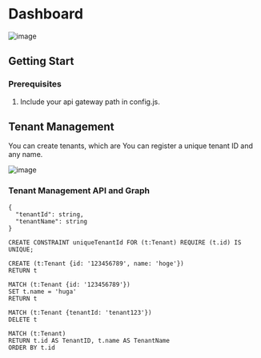# Dashboard

![image](https://github.com/user-attachments/assets/7d6cfddd-be88-436a-a41f-46615a95e091)

## Getting Start

### Prerequisites

1. Include your api gateway path in config.js.

## Tenant Management

You can create tenants, which are You can register a unique tenant ID and any name.

![image](https://github.com/user-attachments/assets/915079d7-58ab-49ab-8719-756704d03334)



### Tenant Management API and Graph 

``` API
{
  "tenantId": string,
  "tenantName": string
}
```

```
CREATE CONSTRAINT uniqueTenantId FOR (t:Tenant) REQUIRE (t.id) IS UNIQUE;
```

``` CREATE
CREATE (t:Tenant {id: '123456789', name: 'hoge'})
RETURN t
```

``` UPDATE
MATCH (t:Tenant {id: '123456789'})
SET t.name = 'huga'
RETURN t
```

``` DELETE
MATCH (t:Tenant {tenantId: 'tenant123'})
DELETE t
```

``` GET
MATCH (t:Tenant)
RETURN t.id AS TenantID, t.name AS TenantName
ORDER BY t.id
```

